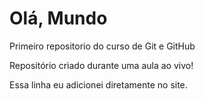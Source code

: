 # Olá, Mundo
 Primeiro repositorio do curso de Git e GitHub

 Repositório criado durante uma aula ao vivo!

Essa linha eu adicionei diretamente no site.

